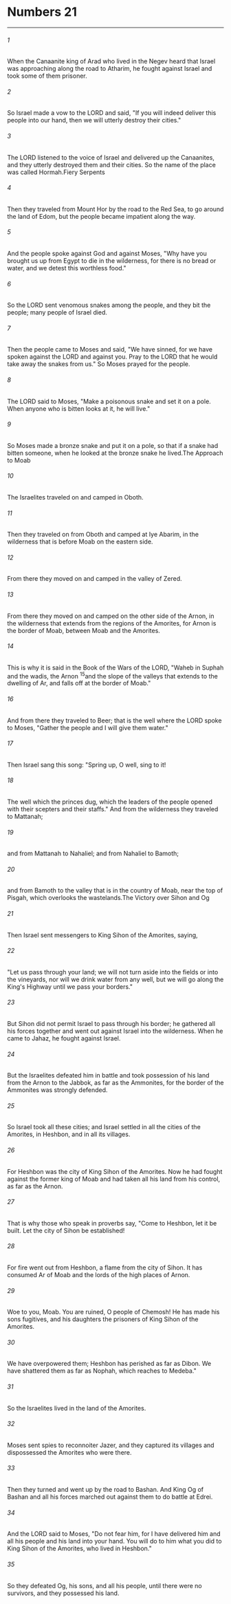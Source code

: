 # Numbers 21
***



###### 1 
When the Canaanite king of Arad who lived in the Negev heard that Israel was approaching along the road to Atharim, he fought against Israel and took some of them prisoner. 

###### 2 
So Israel made a vow to the LORD and said, "If you will indeed deliver this people into our hand, then we will utterly destroy their cities." 

###### 3 
The LORD listened to the voice of Israel and delivered up the Canaanites, and they utterly destroyed them and their cities. So the name of the place was called Hormah.Fiery Serpents 

###### 4 
Then they traveled from Mount Hor by the road to the Red Sea, to go around the land of Edom, but the people became impatient along the way. 

###### 5 
And the people spoke against God and against Moses, "Why have you brought us up from Egypt to die in the wilderness, for there is no bread or water, and we detest this worthless food." 

###### 6 
So the LORD sent venomous snakes among the people, and they bit the people; many people of Israel died. 

###### 7 
Then the people came to Moses and said, "We have sinned, for we have spoken against the LORD and against you. Pray to the LORD that he would take away the snakes from us." So Moses prayed for the people. 

###### 8 
The LORD said to Moses, "Make a poisonous snake and set it on a pole. When anyone who is bitten looks at it, he will live." 

###### 9 
So Moses made a bronze snake and put it on a pole, so that if a snake had bitten someone, when he looked at the bronze snake he lived.The Approach to Moab 

###### 10 
The Israelites traveled on and camped in Oboth. 

###### 11 
Then they traveled on from Oboth and camped at Iye Abarim, in the wilderness that is before Moab on the eastern side. 

###### 12 
From there they moved on and camped in the valley of Zered. 

###### 13 
From there they moved on and camped on the other side of the Arnon, in the wilderness that extends from the regions of the Amorites, for Arnon is the border of Moab, between Moab and the Amorites. 

###### 14 
This is why it is said in the Book of the Wars of the LORD, "Waheb in Suphah and the wadis, the Arnon <sup class="versenum mid-line">15</sup>and the slope of the valleys that extends to the dwelling of Ar, and falls off at the border of Moab." 

###### 16 
And from there they traveled to Beer; that is the well where the LORD spoke to Moses, "Gather the people and I will give them water." 

###### 17 
Then Israel sang this song: "Spring up, O well, sing to it! 

###### 18 
The well which the princes dug, which the leaders of the people opened with their scepters and their staffs." And from the wilderness they traveled to Mattanah; 

###### 19 
and from Mattanah to Nahaliel; and from Nahaliel to Bamoth; 

###### 20 
and from Bamoth to the valley that is in the country of Moab, near the top of Pisgah, which overlooks the wastelands.The Victory over Sihon and Og 

###### 21 
Then Israel sent messengers to King Sihon of the Amorites, saying, 

###### 22 
"Let us pass through your land; we will not turn aside into the fields or into the vineyards, nor will we drink water from any well, but we will go along the King's Highway until we pass your borders." 

###### 23 
But Sihon did not permit Israel to pass through his border; he gathered all his forces together and went out against Israel into the wilderness. When he came to Jahaz, he fought against Israel. 

###### 24 
But the Israelites defeated him in battle and took possession of his land from the Arnon to the Jabbok, as far as the Ammonites, for the border of the Ammonites was strongly defended. 

###### 25 
So Israel took all these cities; and Israel settled in all the cities of the Amorites, in Heshbon, and in all its villages. 

###### 26 
For Heshbon was the city of King Sihon of the Amorites. Now he had fought against the former king of Moab and had taken all his land from his control, as far as the Arnon. 

###### 27 
That is why those who speak in proverbs say, "Come to Heshbon, let it be built. Let the city of Sihon be established! 

###### 28 
For fire went out from Heshbon, a flame from the city of Sihon. It has consumed Ar of Moab and the lords of the high places of Arnon. 

###### 29 
Woe to you, Moab. You are ruined, O people of Chemosh! He has made his sons fugitives, and his daughters the prisoners of King Sihon of the Amorites. 

###### 30 
We have overpowered them; Heshbon has perished as far as Dibon. We have shattered them as far as Nophah, which reaches to Medeba." 

###### 31 
So the Israelites lived in the land of the Amorites. 

###### 32 
Moses sent spies to reconnoiter Jazer, and they captured its villages and dispossessed the Amorites who were there. 

###### 33 
Then they turned and went up by the road to Bashan. And King Og of Bashan and all his forces marched out against them to do battle at Edrei. 

###### 34 
And the LORD said to Moses, "Do not fear him, for I have delivered him and all his people and his land into your hand. You will do to him what you did to King Sihon of the Amorites, who lived in Heshbon." 

###### 35 
So they defeated Og, his sons, and all his people, until there were no survivors, and they possessed his land.
